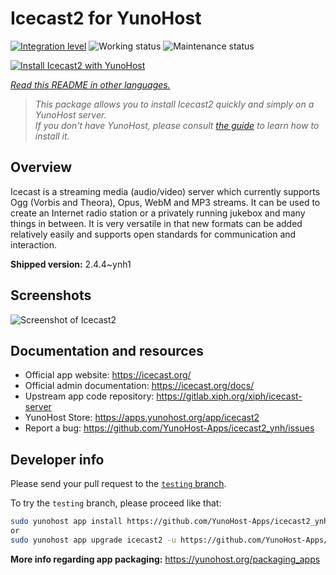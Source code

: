 <!--
N.B.: This README was automatically generated by <https://github.com/YunoHost/apps/tree/master/tools/readme_generator>
It shall NOT be edited by hand.
-->

# Icecast2 for YunoHost

[![Integration level](https://apps.yunohost.org/badge/integration/icecast2)](https://ci-apps.yunohost.org/ci/apps/icecast2/)
![Working status](https://apps.yunohost.org/badge/state/icecast2)
![Maintenance status](https://apps.yunohost.org/badge/maintained/icecast2)

[![Install Icecast2 with YunoHost](https://install-app.yunohost.org/install-with-yunohost.svg)](https://install-app.yunohost.org/?app=icecast2)

*[Read this README in other languages.](./ALL_README.md)*

> *This package allows you to install Icecast2 quickly and simply on a YunoHost server.*  
> *If you don't have YunoHost, please consult [the guide](https://yunohost.org/install) to learn how to install it.*

## Overview

Icecast is a streaming media (audio/video) server which currently supports Ogg (Vorbis and Theora), Opus, WebM and MP3 streams.
It can be used to create an Internet radio station or a privately running jukebox and many things in between. It is very versatile in that new formats can be added relatively easily and supports open standards for communication and interaction.


**Shipped version:** 2.4.4~ynh1

## Screenshots

![Screenshot of Icecast2](./doc/screenshots/screenshot.png)

## Documentation and resources

- Official app website: <https://icecast.org/>
- Official admin documentation: <https://icecast.org/docs/>
- Upstream app code repository: <https://gitlab.xiph.org/xiph/icecast-server>
- YunoHost Store: <https://apps.yunohost.org/app/icecast2>
- Report a bug: <https://github.com/YunoHost-Apps/icecast2_ynh/issues>

## Developer info

Please send your pull request to the [`testing` branch](https://github.com/YunoHost-Apps/icecast2_ynh/tree/testing).

To try the `testing` branch, please proceed like that:

```bash
sudo yunohost app install https://github.com/YunoHost-Apps/icecast2_ynh/tree/testing --debug
or
sudo yunohost app upgrade icecast2 -u https://github.com/YunoHost-Apps/icecast2_ynh/tree/testing --debug
```

**More info regarding app packaging:** <https://yunohost.org/packaging_apps>
